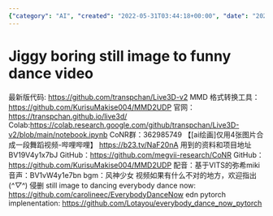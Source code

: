 ```yaml
---
{"category": "AI", "created": "2022-05-31T03:44:18+00:00", "date": "2022-05-31 03:44:18", "description": "The project, available on GitHub, is a creative application of AI that converts static images into dance videos. It comes with MMD format conversion tools and an online demo for users to experience the transformation. Additionally, it includes video examples showcasing its capabilities, and utilizes the CoNR group chat for collaboration and updates.", "modified": "2023-01-06T05:55:56+08:00", "tags": ["dancing", "motion driven video", "stub", "video generator"], "title": "Jiggy boring still image to funny dance video 跳舞 舞蹈"}
---
```

# Jiggy boring still image to funny dance video
最新版代码:
https://github.com/transpchan/Live3D-v2
MMD 格式转换工具：
https://github.com/KurisuMakise004/MMD2UDP
官网：https://transpchan.github.io/live3d/
Colab:https://colab.research.google.com/github/transpchan/Live3D-v2/blob/main/notebook.ipynb
CoNR群：362985749
【[ai绘画]仅用4张图片合成一段舞蹈视频-哔哩哔哩】 https://b23.tv/NaF20nA
用到的资料和项目地址
BV19V4y1x7bJ
GitHub：https://github.com/megvii-research/CoNR
GitHub：https://github.com/KurisuMakise004/MMD2UDP
配音：基于VITS的弥希miki音声：BV1vW4y1e7bn
bgm：风神少女
视频如果有什么不对的地方，欢迎指出(*^▽^*)
侵删
still image to dancing
everybody dance now:
https://github.com/carolineec/EverybodyDanceNow
edn pytorch implenentation:
https://github.com/Lotayou/everybody_dance_now_pytorch